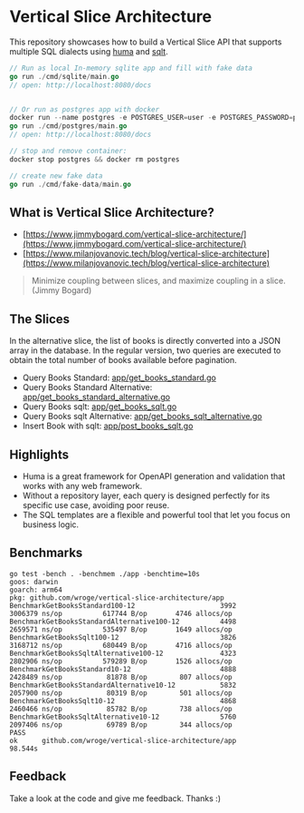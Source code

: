 # Vertical Slice Architecture

This repository showcases how to build a Vertical Slice API that supports multiple SQL dialects using [huma](https://github.com/danielgtaylor/huma) and [sqlt](https://github.com/wroge/sqlt).

```go
// Run as local In-memory sqlite app and fill with fake data
go run ./cmd/sqlite/main.go
// open: http://localhost:8080/docs


// Or run as postgres app with docker
docker run --name postgres -e POSTGRES_USER=user -e POSTGRES_PASSWORD=password -e POSTGRES_DB=db -p 5432:5432 -d postgres:16
go run ./cmd/postgres/main.go
// open: http://localhost:8080/docs

// stop and remove container:
docker stop postgres && docker rm postgres

// create new fake data
go run ./cmd/fake-data/main.go
```

## What is Vertical Slice Architecture?

- [https://www.jimmybogard.com/vertical-slice-architecture/](https://www.jimmybogard.com/vertical-slice-architecture/)
- [https://www.milanjovanovic.tech/blog/vertical-slice-architecture](https://www.milanjovanovic.tech/blog/vertical-slice-architecture)

> Minimize coupling between slices, and maximize coupling in a slice. (Jimmy Bogard)

## The Slices

In the alternative slice, the list of books is directly converted into a JSON array in the database. In the regular version, two queries are executed to obtain the total number of books available before pagination.

- Query Books Standard: [app/get_books_standard.go](https://github.com/wroge/vertical-slice-architecture/blob/main/app/get_books_standard.go)
- Query Books Standard Alternative: [app/get_books_standard_alternative.go](https://github.com/wroge/vertical-slice-architecture/blob/main/app/get_books_standard_alternative.go)
- Query Books sqlt: [app/get_books_sqlt.go](https://github.com/wroge/vertical-slice-architecture/blob/main/app/get_books_sqlt.go)
- Query Books sqlt Alternative: [app/get_books_sqlt_alternative.go](https://github.com/wroge/vertical-slice-architecture/blob/main/app/get_books_sqlt_alternative.go)
- Insert Book with sqlt: [app/post_books_sqlt.go](https://github.com/wroge/vertical-slice-architecture/blob/main/app/post_books_sqlt.go)

## Highlights

- Huma is a great framework for OpenAPI generation and validation that works with any web framework.
- Without a repository layer, each query is designed perfectly for its specific use case, avoiding poor reuse.
- The SQL templates are a flexible and powerful tool that let you focus on business logic.

## Benchmarks

```
go test -bench . -benchmem ./app -benchtime=10s         
goos: darwin
goarch: arm64
pkg: github.com/wroge/vertical-slice-architecture/app
BenchmarkGetBooksStandard100-12                     3992           3006379 ns/op          617744 B/op       4746 allocs/op
BenchmarkGetBooksStandardAlternative100-12          4498           2659571 ns/op          535497 B/op       1649 allocs/op
BenchmarkGetBooksSqlt100-12                         3826           3168712 ns/op          680449 B/op       4716 allocs/op
BenchmarkGetBooksSqltAlternative100-12              4323           2802906 ns/op          579289 B/op       1526 allocs/op
BenchmarkGetBooksStandard10-12                      4888           2428489 ns/op           81878 B/op        807 allocs/op
BenchmarkGetBooksStandardAlternative10-12           5832           2057900 ns/op           80319 B/op        501 allocs/op
BenchmarkGetBooksSqlt10-12                          4868           2460466 ns/op           85782 B/op        738 allocs/op
BenchmarkGetBooksSqltAlternative10-12               5760           2097406 ns/op           69789 B/op        344 allocs/op
PASS
ok      github.com/wroge/vertical-slice-architecture/app        98.544s
```

## Feedback

Take a look at the code and give me feedback. Thanks :)
